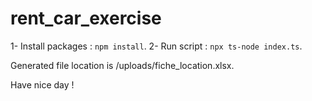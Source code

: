 # rent_car_exercise

1- Install packages : `npm install`.
2- Run script : `npx ts-node index.ts`.

Generated file location is /uploads/fiche_location.xlsx.

Have nice day !
